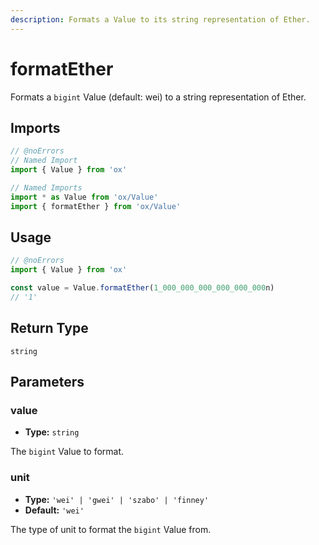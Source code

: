 ```yaml
---
description: Formats a Value to its string representation of Ether.
---
```


# formatEther

Formats a `bigint` Value (default: wei) to a string representation of Ether.

## Imports

```ts twoslash
// @noErrors
// Named Import
import { Value } from 'ox'

// Named Imports
import * as Value from 'ox/Value'
import { formatEther } from 'ox/Value'
```

## Usage

```ts twoslash
// @noErrors
import { Value } from 'ox'

const value = Value.formatEther(1_000_000_000_000_000_000n)
// '1'
```

## Return Type

`string`

## Parameters

### value

- **Type:** `string`

The `bigint` Value to format.

### unit

- **Type:** `'wei' | 'gwei' | 'szabo' | 'finney'`
- **Default:** `'wei'`

The type of unit to format the `bigint` Value from.

